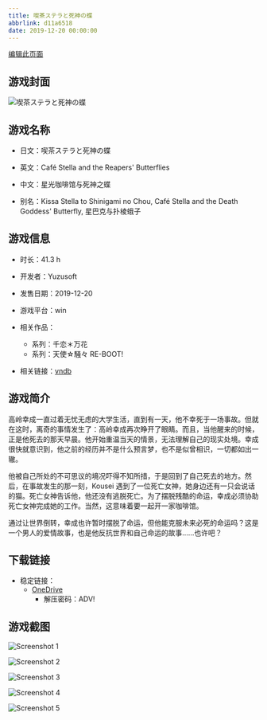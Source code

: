 ```yaml
---
title: 喫茶ステラと死神の蝶
abbrlink: d11a6518
date: 2019-12-20 00:00:00
---
```

[编辑此页面](https://github.com/ACG-3/ADV3-source/blob/main/source/_posts/games/%E5%96%AB%E8%8C%B6%E3%82%B9%E3%83%86%E3%83%A9%E3%81%A8%E6%AD%BB%E7%A5%9E%E3%81%AE%E8%9D%B6.md)

## 游戏封面

![喫茶ステラと死神の蝶](https://pan.timero.xyz/d/onedrive/img_lib_001/%E5%96%AB%E8%8C%B6%E3%82%B9%E3%83%86%E3%83%A9%E3%81%A8%E6%AD%BB%E7%A5%9E%E3%81%AE%E8%9D%B6_cover.avif)


## 游戏名称

- 日文：喫茶ステラと死神の蝶
- 英文：Café Stella and the Reapers' Butterflies
- 中文：星光咖啡馆与死神之蝶

- 别名：Kissa Stella to Shinigami no Chou, Café Stella and the Death Goddess' Butterfly, 星巴克与扑棱蛾子


## 游戏信息

- 时长：41.3 h
- 开发者：Yuzusoft
- 发售日期：2019-12-20
- 游戏平台：win
- 相关作品：
   - 系列：千恋＊万花
   - 系列：天使☆騒々 RE-BOOT!

- 相关链接：[vndb](https://vndb.org/v26414)


## 游戏简介

高岭幸成一直过着无忧无虑的大学生活，直到有一天，他不幸死于一场事故。但就在这时，离奇的事情发生了：高岭幸成再次睁开了眼睛。而且，当他醒来的时候，正是他死去的那天早晨。他开始重温当天的情景，无法理解自己的现实处境。幸成很快就意识到，他之前的经历并不是什么预言梦，也不是似曾相识，一切都如出一辙。

他被自己所处的不可思议的境况吓得不知所措，于是回到了自己死去的地方。然后，在事故发生的那一刻，Kousei 遇到了一位死亡女神，她身边还有一只会说话的猫。死亡女神告诉他，他还没有逃脱死亡。为了摆脱残酷的命运，幸成必须协助死亡女神完成她的工作。当然，这意味着要一起开一家咖啡馆。

通过让世界倒转，幸成也许暂时摆脱了命运，但他能克服未来必死的命运吗？这是一个男人的爱情故事，也是他反抗世界和自己命运的故事......也许吧？




## 下载链接

- 稳定链接：
    - [OneDrive](https://pan.timero.xyz/onedrive/adv_lib_001/%E5%96%AB%E8%8C%B6%E3%82%B9%E3%83%86%E3%83%A9%E3%81%A8%E6%AD%BB%E7%A5%9E%E3%81%AE%E8%9D%B6)
        - 解压密码：ADV!



## 游戏截图


![Screenshot 1](https://pan.timero.xyz/d/onedrive/img_lib_001/%E5%96%AB%E8%8C%B6%E3%82%B9%E3%83%86%E3%83%A9%E3%81%A8%E6%AD%BB%E7%A5%9E%E3%81%AE%E8%9D%B6_Screenshot_1.avif)

![Screenshot 2](https://pan.timero.xyz/d/onedrive/img_lib_001/%E5%96%AB%E8%8C%B6%E3%82%B9%E3%83%86%E3%83%A9%E3%81%A8%E6%AD%BB%E7%A5%9E%E3%81%AE%E8%9D%B6_Screenshot_2.avif)

![Screenshot 3](https://pan.timero.xyz/d/onedrive/img_lib_001/%E5%96%AB%E8%8C%B6%E3%82%B9%E3%83%86%E3%83%A9%E3%81%A8%E6%AD%BB%E7%A5%9E%E3%81%AE%E8%9D%B6_Screenshot_3.avif)

![Screenshot 4](https://pan.timero.xyz/d/onedrive/img_lib_001/%E5%96%AB%E8%8C%B6%E3%82%B9%E3%83%86%E3%83%A9%E3%81%A8%E6%AD%BB%E7%A5%9E%E3%81%AE%E8%9D%B6_Screenshot_4.avif)

![Screenshot 5](https://pan.timero.xyz/d/onedrive/img_lib_001/%E5%96%AB%E8%8C%B6%E3%82%B9%E3%83%86%E3%83%A9%E3%81%A8%E6%AD%BB%E7%A5%9E%E3%81%AE%E8%9D%B6_Screenshot_5.avif)

